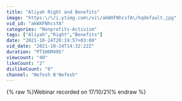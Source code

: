 ```yaml
---
title: "Aliyah Right and Benefits"
image: "https:\/\/i.ytimg.com\/vi\/akWXFNhcsfA\/hqdefault.jpg"
vid_id: "akWXFNhcsfA"
categories: "Nonprofits-Activism"
tags: ["Aliyah","Right","Benefits"]
date: "2021-10-24T20:19:57+03:00"
vid_date: "2021-10-24T14:32:22Z"
duration: "PT1H6M49S"
viewcount: "40"
likeCount: "2"
dislikeCount: "0"
channel: "Nefesh B'Nefesh"
---
```

{% raw %}Webinar recorded on 17/10/21{% endraw %}
